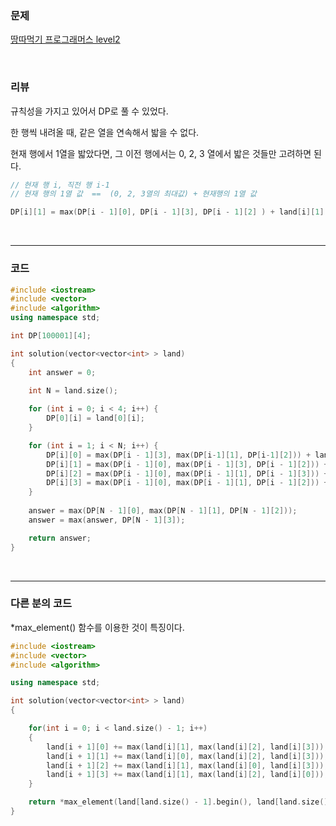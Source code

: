 ### 문제

[땅따먹기 프로그래머스 level2 ](https://programmers.co.kr/learn/courses/30/lessons/12913)

</br>

### 리뷰

규칙성을 가지고 있어서 DP로 풀 수 있었다. 

한 행씩 내려올 때, 같은 열을 연속해서 밟을 수 없다.

현재 행에서 1열을 밟았다면, 그 이전 행에서는 0, 2, 3 열에서 밟은 것들만 고려하면 된다. 

```cpp
// 현재 행 i, 직전 행 i-1 
// 현재 행의 1열 값  ==  (0, 2, 3열의 최대값) + 현재행의 1열 값 

DP[i][1] = max(DP[i - 1][0], DP[i - 1][3], DP[i - 1][2] ) + land[i][1]; // 현재 행의 1열 값 더하기.
```



</br>

---------------

### 코드 

```c++
#include <iostream>
#include <vector>
#include <algorithm>
using namespace std;

int DP[100001][4];

int solution(vector<vector<int> > land)
{
	int answer = 0;

	int N = land.size();
	
	for (int i = 0; i < 4; i++) {
		DP[0][i] = land[0][i];
	}

	for (int i = 1; i < N; i++) {
		DP[i][0] = max(DP[i - 1][3], max(DP[i-1][1], DP[i-1][2])) + land[i][0];
		DP[i][1] = max(DP[i - 1][0], max(DP[i - 1][3], DP[i - 1][2])) + land[i][1];
		DP[i][2] = max(DP[i - 1][0], max(DP[i - 1][1], DP[i - 1][3])) + land[i][2];
		DP[i][3] = max(DP[i - 1][0], max(DP[i - 1][1], DP[i - 1][2])) + land[i][3];
	}
	
	answer = max(DP[N - 1][0], max(DP[N - 1][1], DP[N - 1][2]));
	answer = max(answer, DP[N - 1][3]);

	return answer;
}
```

</br>

----------

### 다른 분의 코드 

*max_element() 함수를 이용한 것이 특징이다. 

```c++
#include <iostream>
#include <vector>
#include <algorithm>

using namespace std;

int solution(vector<vector<int> > land)
{

    for(int i = 0; i < land.size() - 1; i++)
    {
        land[i + 1][0] += max(land[i][1], max(land[i][2], land[i][3]));
        land[i + 1][1] += max(land[i][0], max(land[i][2], land[i][3]));
        land[i + 1][2] += max(land[i][1], max(land[i][0], land[i][3]));
        land[i + 1][3] += max(land[i][1], max(land[i][2], land[i][0]));  
    }

    return *max_element(land[land.size() - 1].begin(), land[land.size() - 1].end());
}
```


